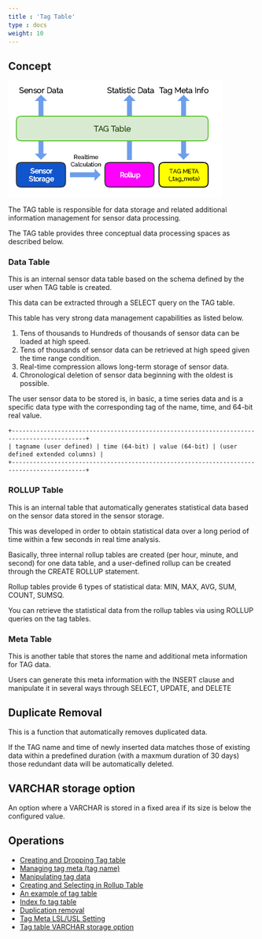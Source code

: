 ```yaml
---
title : 'Tag Table'
type : docs
weight: 10
---
```


## Concept

![tag](../tag.png)

The TAG table is responsible for data storage and related additional information management for sensor data processing.

The TAG table provides three conceptual data processing spaces as described below.

### Data Table

This is an internal sensor data table based on the schema defined by the user when TAG table is created.

This data can be extracted through a SELECT query on the TAG table.

This table has very strong data management capabilities as listed below.

1. Tens of thousands to Hundreds of thousands of sensor data can be loaded at high speed.
2. Tens of thousands of sensor data can be retrieved at high speed given the time range condition.
3. Real-time compression allows long-term storage of sensor data.
4. Chronological deletion of sensor data beginning with the oldest is possible.

The user sensor data to be stored is, in basic, a time series data and is a specific data type with the corresponding tag of the name, time, and 64-bit real value.

```
+-------------------------------------------------------------------------------------------+
| tagname (user defined) | time (64-bit) | value (64-bit) | (user defined extended columns) |
+-------------------------------------------------------------------------------------------+
```

### ROLLUP Table

This is an internal table that automatically generates statistical data based on the sensor data stored in the sensor storage.

This was developed in order to obtain statistical data over a long period of time within a few seconds in real time analysis.

Basically, three internal rollup tables are created (per hour, minute, and second) for one data table, and a user-defined rollup can be created through the CREATE ROLLUP statement. 

Rollup tables provide 6 types of statistical data: MIN, MAX, AVG, SUM, COUNT, SUMSQ.

You can retrieve the statistical data from the rollup tables via using ROLLUP queries on the tag tables.

### Meta Table

This is another table that stores the name and additional meta information for TAG data.

Users can generate this meta information with the INSERT clause and manipulate it in several ways through SELECT, UPDATE, and DELETE

## Duplicate Removal

This is a function that automatically removes duplicated data.

If the TAG name and time of newly inserted data matches those of existing data within a predefined duration (with a maxmum duration of 30 days) those redundant data will be automatically deleted.

## VARCHAR storage option
An option where a VARCHAR is stored in a fixed area if its size is below the configured value.

## Operations

* [Creating and Dropping Tag table](./create-drop)
* [Managing tag meta (tag name)](./tagmeta)
* [Manipulating tag data](./manipulate)
* [Creating and Selecting in Rollup Table](./rollup)
* [An example of tag table](./ex)
* [Index fo tag table](./tag-index)
* [Duplication removal](./duplication-removal)
* [Tag Meta LSL/USL Setting](./tagmeta-limit)
* [Tag table VARCHAR storage option](./varchar-fixed-length-max)
